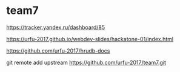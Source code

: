 # team7

https://tracker.yandex.ru/dashboard/85

https://urfu-2017.github.io/webdev-slides/hackatone-01/index.html

https://github.com/urfu-2017/hrudb-docs


git remote add upstream https://github.com/urfu-2017/team7.git
